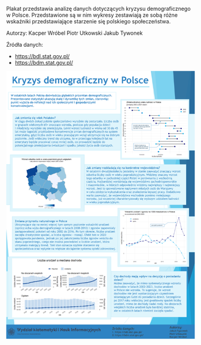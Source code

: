 Plakat przedstawia analizę danych dotyczących kryzysu demograficznego w Polsce. Przedstawione są w nim wykresy zestawiają ze sobą różne wskaźniki 
przedstawiające starzenie się polskiego społeczeństwa. 

Autorzy:
Kacper Wróbel
Piotr Utkowski
Jakub Tywonek

Źródła danych:
- https://bdl.stat.gov.pl/
- https://bdm.stat.gov.pl/

<img src="Wróbel_Utkowski_Tywonek.png" align="center" width="600"/>
